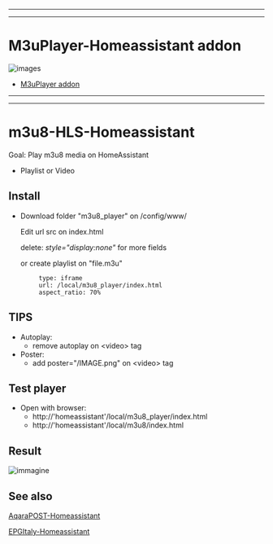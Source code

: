 ----
----

#  M3uPlayer-Homeassistant addon #

![images](https://github.com/user-attachments/assets/5a658414-ff3d-4546-a655-fbd2f124e968)


  * [M3uPlayer addon](https://github.com/sdavides/m3u8-HLS-Homeassistant/tree/main/addon-M3uPlayer/README.md)
  
----

----

# m3u8-HLS-Homeassistant
Goal: Play m3u8 media on HomeAssistant

  * Playlist or Video


## Install ##
* Download folder "m3u8_player" on /config/www/
  
   Edit url src on index.html

   delete: *style="display:none"* for more fields

   or create playlist on "file.m3u"
  
           type: iframe
           url: /local/m3u8_player/index.html
           aspect_ratio: 70%

      
## TIPS ##
* Autoplay:
    * remove autoplay on \<video\> tag
* Poster:
    * add poster="/IMAGE.png" on \<video\> tag

## Test player ##
* Open with browser:
     * http://'homeassistant'/local/m3u8_player/index.html
     * http://'homeassistant'/local/m3u8/index.html


 ## Result ##
![immagine](https://github.com/user-attachments/assets/85d21159-13e2-4f85-8a0d-615381adbd87)




## See also ##

[AqaraPOST-Homeassistant](https://github.com/sdavides/AqaraPOST-Homeassistant/)

[EPGItaly-Homeassistant](https://github.com/sdavides/EPGItaly-Homeassistant/)

     

